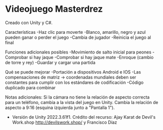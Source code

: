 # Videojuego Masterdrez

Creado con Unity y C#. 

Características
-Haz clic para moverte
-Blanco, amarillo, negro y azul pueden ganar o perder el juego
-Cambia de jugador
-Reinicia el juego al final

Funciones adicionales posibles
-Movimiento de salto inicial para peones
-Comprobar si hay jaque
-Comprobar si hay jaque mate
-Enroque (cambio de torre y rey)
-Guardar y cargar una partida

Qué se puede mejorar
-Portación a dispositivos Android e IOS
-Las compensaciones de matriz -> coordenadas mundiales deben ser constantes para cumplir con los estándares de codificación
-Código duplicado para combinar

Notas adicionales: Si la cámara no tiene la relación de aspecto correcta para un teléfono, cambia a la vista del juego en Unity. Cambia la relación de aspecto a 9:16 (esquina izquierda junto a "Pantalla 1").
- Versión de Unity 2022.3.61f1. Crédito del recurso: Ajay Karat de Devil's Work.shop http://devilswork.shop/ y Francisco Díaz
